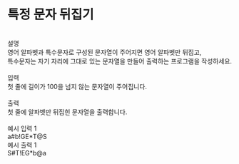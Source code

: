 <h1>특정 문자 뒤집기</h1><br/>
설명<br/>
영어 알파벳과 특수문자로 구성된 문자열이 주어지면 영어 알파벳만 뒤집고,<br/>
특수문자는 자기 자리에 그대로 있는 문자열을 만들어 출력하는 프로그램을 작성하세요.<br/>
<br/>
입력<br/>
첫 줄에 길이가 100을 넘지 않는 문자열이 주어집니다.<br/>
<br/>
출력<br/>
첫 줄에 알파벳만 뒤집힌 문자열을 출력합니다.<br/>
<br/>
예시 입력 1 <br/>
a#b!GE*T@S<br/>
예시 출력 1<br/>
S#T!EG*b@a
  